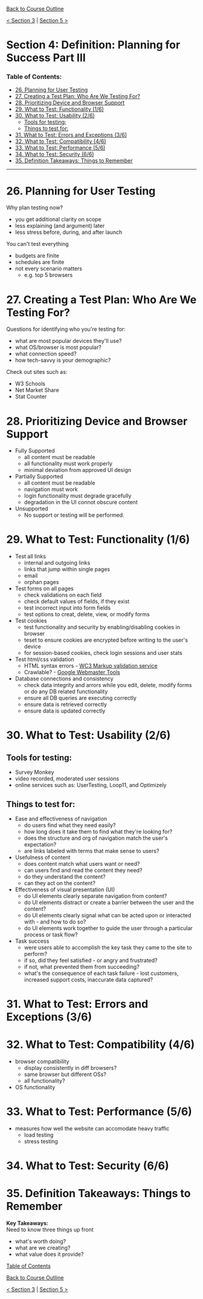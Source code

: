 [Back to Course Outline](../README.md)  

[< Section 3](../notes/notes-section-03.md) | [Section 5 >](../notes/notes-section-05.md)  

# Section 4: Definition: Planning for Success Part III <!-- omit in toc -->

### Table of Contents:  

- [26. Planning for User Testing](#26-planning-for-user-testing)
- [27. Creating a Test Plan: Who Are We Testing For?](#27-creating-a-test-plan-who-are-we-testing-for)
- [28. Prioritizing Device and Browser Support](#28-prioritizing-device-and-browser-support)
- [29. What to Test: Functionality (1/6)](#29-what-to-test-functionality-16)
- [30. What to Test: Usability (2/6)](#30-what-to-test-usability-26)
  - [Tools for testing:](#tools-for-testing)
  - [Things to test for:](#things-to-test-for)
- [31. What to Test: Errors and Exceptions (3/6)](#31-what-to-test-errors-and-exceptions-36)
- [32. What to Test: Compatibility (4/6)](#32-what-to-test-compatibility-46)
- [33. What to Test: Performance (5/6)](#33-what-to-test-performance-56)
- [34. What to Test: Security (6/6)](#34-what-to-test-security-66)
- [35. Definition Takeaways: Things to Remember](#35-definition-takeaways-things-to-remember)

_____  

# 26. Planning for User Testing

Why plan testing now?

- you get additional clarity on scope
- less explaining (and argument) later
- less stress before, during, and after launch  

You can't test everything

- budgets are finite
- schedules are finite
- not every scenario matters
  - e.g. top 5 browsers

# 27. Creating a Test Plan: Who Are We Testing For?

Questions for identifying who you're testing for:

- what are most popular devices they'll use?
- what OS/browser is most popular?
- what connection speed?
- how tech-savvy is your demographic?

Check out sites such as:

- W3 Schools
- Net Market Share
- Stat Counter

# 28. Prioritizing Device and Browser Support

- Fully Supported
  - all content must be readable
  - all functionality must work properly
  - minimal deviation from approved UI design
- Partially Supported
  - all content must be readable
  - navigation must work
  - login functionality must degrade gracefully
  - degradation in the UI connot obscure content
- Unsupported
  - No support or testing will be performed.  

# 29. What to Test: Functionality (1/6)

- Test all links
  - internal and outgoing links
  - links that jump within single pages
  - email
  - orphan pages
- Test forms on all pages
  - check validations on each field
  - check default values of fields, if they exist
  - test incorrect input into form fields
  - test options to creat, delete, view, or modify forms
- Test cookies
  - test functionality and security by enabling/disabling cookies in browser
  - teset to ensure cookies are encrypted before writing to the user's device
  - for session-based cookies, check login sessions and user stats
- Test html/css validation
  - HTML syntax errors - [WC3 Markup validation service](http://validator.w3.org)
  - Crawlable? - [Google Webmaster Tools](https://www.google.com/webmasters/tools)
- Database connections and consistency
  - check data integrity and arrors while you edit, delete, modify forms or do any DB related functionality
  - ensure all DB queries are executing correctly
  - ensure data is retrieved correctly
  - ensure data is updated correctly

# 30. What to Test: Usability (2/6)

## Tools for testing: 

  - Survey Monkey
  - video recorded, moderated user sessions
  - online services such as: UserTesting, Loop11, and Optimizely

## Things to test for:

- Ease and effectiveness of navigation
  - do users find what they need easily?
  - how long does it take them to find what they're looking for?
  - does the structure and org of navigation match the user's expectation?
  - are links labeled with terms that make sense to users?
- Usefulness of content
  - does content match what users want or need?
  - can users find and read the content they need?
  - do they understand the content?
  - can they act on the content?
- Effectiveness of visual presentation (UI)
  - do UI elements clearly separate navigation from content?
  - do UI elements distract or create a barrier between the user and the content?
  - do UI elements clearly signal what can be acted upon or interacted with - and how to do so?
  - do UI elements work together to guide the user through a particular process or task flow?
- Task success  
  - were users able to accomplish the key task they came to the site to perform?
  - if so, did they feel satisfied - or angry and frustrated?
  - if not, what prevented them from succeeding?
  - what's the consequence of each task failure - lost customers, increased support costs, inaccurate data captured?

# 31. What to Test: Errors and Exceptions (3/6)

# 32. What to Test: Compatibility (4/6)

- browser compatibility
  - display consistently in diff browsers?
  - same browser but different OSs?
  - all functionality?
- OS functionality


# 33. What to Test: Performance (5/6)

- measures how well the website can accomodate heavy traffic
  - load testing
  - stress testing

# 34. What to Test: Security (6/6)

# 35. Definition Takeaways: Things to Remember

**Key Takeaways:**  
Need to know three things up front  
- what's worth doing?
- what are we creating?
- what value does it provide?


[Table of Contents](#Table-of-Contents:)  

[Back to Course Outline](../README.md)  

[< Section 3](../notes/notes-section-03.md) | [Section 5 >](../notes/notes-section-05.md)  
